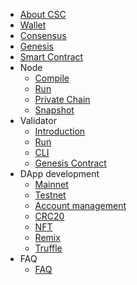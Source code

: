 - [About CSC](/en-us/introduction.md)
- [Wallet](/en-us/wallet.md)
- [Consensus](/en-us/consensus.md)
- [Genesis](/en-us/genesis.md)
- [Smart Contract](https://docs.soliditylang.org/en/latest/)
- Node
  - [Compile](/en-us/node_compile.md)
  - [Run](/en-us/node_run.md)
  - [Private Chain](/en-us/node_private_chain.md)
  - [Snapshot](/en-us/snapshot.md)
- Validator
  - [Introduction](/en-us/validator_intro.md)
  - [Run](/en-us/validator_guide.md)
  - [CLI](/en-us/validator_cli.md)
  - [Genesis Contract](/en-us/genesis_contract.md)
- DApp development
  - [Mainnet](/en-us/mainnet.md)
  - [Testnet](/en-us/testnet.md)
  - [Account management](/en-us/wallet_manage.md)
  - [CRC20](/en-us/crc20.md)
  - [NFT](/en-us/nft.md)
  - [Remix](/en-us/contract_remix.md)
  - [Truffle](/en-us/contract_truffle.md)
- FAQ
  - [FAQ](/en-us/faq.md)
